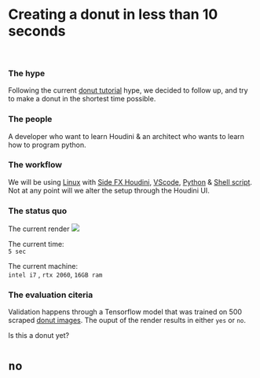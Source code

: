 # **Creating a donut in less than 10 seconds**

<br>

### The hype

Following the current [donut tutorial][donut] hype, we decided to follow up, and try to make a donut in the shortest time possible.

### The people

A developer who want to learn Houdini & an architect who wants to learn how to program python.

### The workflow

We will be using [Linux][Linux] with [Side FX Houdini][Houdini], [VScode][Vscode], [Python][Python] & [Shell script][Shell script]. Not at any point will we alter the setup through the Houdini UI.

### The status quo

The current render  ![][donut current render]

The current time:    
`5 sec`

The current machine:    
`intel i7` , `rtx 2060`, `16GB ram`

### The evaluation citeria

Validation happens through a Tensorflow model that was trained on 500 scraped [donut images][scraped donut images]. The ouput of the render results in either `yes` or `no`. 

Is this a donut yet?    
# `no`


[Vscode]: https://code.visualstudio.com/
[scraped donut images]: https://www.google.com/search?q=3d+donut+tutorial+blenderguru&tbm=isch&ved=2ahUKEwiGjrzdr8nvAhXU5LsIHczjBdgQ2-cCegQIABAA&oq=3d+donut+tutorial+blenderguru&gs_lcp=CgNpbWcQA1AAWABgzbQBaABwAHgAgAEAiAEAkgEAmAEAqgELZ3dzLXdpei1pbWc&sclient=img&ei=7mtbYIbfOtTJ7_UPzMeXwA0&bih=784&biw=1261&safe=active
[Linux]: https://www.linux.org/
[Houdini]: https://www.sidefx.com/
[Python]: https://www.python.org/
[Shell script]: https://www.shellscript.sh/
[donut]: https://www.google.com/search?q=donut+tutorial+blender&safe=active&sxsrf=ALeKk03gwyEqkmRATzMAF9rpeET1k-E3Kg%3A1616601499643&ei=m2FbYLfYJpDCkwXv4oqQDg&oq=donut+tutorial+blender&gs_lcp=Cgdnd3Mtd2l6EAMyAggAMgIIADIGCAAQFhAeMgYIABAWEB4yBggAEBYQHjIGCAAQFhAeMgYIABAWEB4yBggAEBYQHjIGCAAQFhAeMgYIABAWEB46BwgjELADECc6BwgAEEcQsAM6BAgjECc6CAgAEBYQChAeUJ4pWL0vYMcwaAFwAngAgAFjiAHcBJIBATmYAQCgAQGqAQdnd3Mtd2l6yAEJwAEB&sclient=gws-wiz&ved=0ahUKEwj3kYTxpcnvAhUQ4aQKHW-xAuIQ4dUDCA0&uact=5
[donut current render]: https://github.com/baudhaus/houdini-as-code/blob/master/render.png